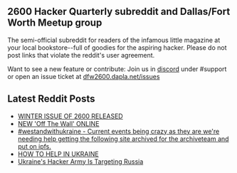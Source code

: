 ## 2600 Hacker Quarterly subreddit and Dallas/Fort Worth Meetup group
The semi-official subreddit for readers of the infamous little magazine at your local bookstore--full of goodies for the aspiring hacker. Please do not post links that violate the reddit's user agreement.

Want to see a new feature or contribute: 
Join us in [discord](https://dfw2600.dapla.net/chat) under #support or open an issue ticket at [dfw2600.dapla.net/issues](https://dfw2600.dapla.net/issues)

## Latest Reddit Posts
<!-- BLOG-POST-LIST:START -->
- [WINTER ISSUE OF 2600 RELEASED](https://2600.com/content/winter-issue-2600-released-14)
- [NEW 'Off The Wall' ONLINE](https://2600.com/wall/08-03-2022)
- [#westandwithukraine - Current events being crazy as they are we're needing help getting the following site archived for the archiveteam and put on ipfs.](https://www.reddit.com/r/2600/comments/t8odo0/westandwithukraine_current_events_being_crazy_as/)
- [HOW TO HELP IN UKRAINE](https://2600.com/content/how-help-ukraine)
- [Ukraine's Hacker Army Is Targeting Russia](https://www.reddit.com/r/2600/comments/t5tp6y/ukraines_hacker_army_is_targeting_russia/)
<!-- BLOG-POST-LIST:END -->

